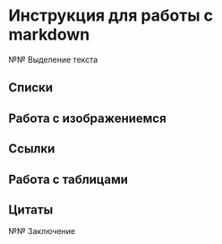 # Инструкция для работы с markdown

№№  Выделение текста

##  Списки

## Работа с изображениемся

## Ссылки

## Работа с таблицами

## Цитаты

№№ Заключение